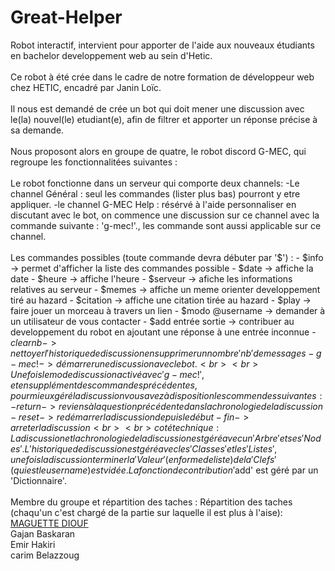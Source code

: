 # Great-Helper
Robot interactif, intervient pour apporter de l'aide aux nouveaux étudiants en bachelor developpement web au sein d'Hetic.
<br>
<br>
Ce robot à été crée dans le cadre de notre formation de développeur web chez HETIC, encadré par Janin Loïc.
<br><br>
Il nous est demandé de crée un bot qui doit mener une discussion avec le(la) nouvel(le) etudiant(e), afin de filtrer et apporter un réponse précise à sa demande.
<br><br>
Nous proposont alors en groupe de quatre, le robot discord G-MEC, qui regroupe les fonctionnalitées suivantes :
<br><br>
Le robot fonctionne dans un serveur qui comporte deux channels: -Le channel Général : seul les commandes (lister plus bas) pourront y etre appliquer. -le channel G-MEC Help : résérvé à l'aide personnaliser en discutant avec le bot, on commence une discussion sur ce channel avec la commande suivante : 'g-mec!'., les commande sont aussi applicable sur ce channel.
<br><br>
Les commandes possibles (toute commande devra débuter par '$') : - $info -> permet d'afficher la liste des commandes possible - $date -> affiche la date - $heure -> affiche l'heure - $serveur -> afiche les informations relatives au serveur - $memes -> affiche un meme orienter developpement tiré au hazard - $citation -> affiche une citation tirée au hazard - $play -> faire jouer un morceau à travers un lien - $modo @username -> demander à un utilisateur de vous contacter - $add entrée sortie -> contribuer au developpement du robot en ajoutant une réponse à une entrée inconnue - $clear nb -> nettoyer l'historique de discussion en supprimer un nombre 'nb' de messages - g-mec! -> démarrer une discussion avec le bot.
<br><br>
Une fois le mode discussion activé avec 'g-mec!', et en supplément des commandes précédentes, pour mieux géré la discussion vous avez à disposition les commendes suivantes: - return -> reviens à la question précédente dans la chronologie de la discussion - reset -> redémarrer la discussion depuis le début - fin -> arreter la discussion
<br><br>
coté technique : La discussion et la chronologie de la discussion est géré avec un 'Arbre' et ses 'Nodes'. L'historique de discussion est géré avec les 'Classes' et les 'Listes', une fois la discussion terminer la 'Valeur'(en forme de liste) de la 'Clefs'(qui est le username) est vidée. La fonction de contribution '$add' est géré par un 'Dictionnaire'.
<br><br>
Membre du groupe et répartition des taches : Répartition des taches (chaqu'un c'est chargé de la partie sur laquelle il est plus à l'aise):
<br>
<a href="https://www.linkedin.com/in/diouf-maguette-2735ba204/">MAGUETTE DIOUF</a> <br>
Gajan Baskaran<br>
Emir Hakiri<br>
carim Belazzoug<br>
